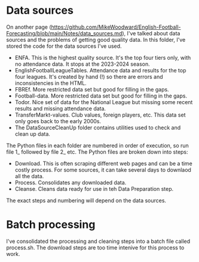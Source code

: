 # Data sources

On another page (https://github.com/MikeWoodward/English-Football-Forecasting/blob/main/Notes/data_sources.md), I've talked about data sources and the problems of getting good quality data. In this folder, I've stored the code for the data sources I've used.

* ENFA. This is the highest quality source. It's the top four tiers only, with no attendance data. It stops at the 2023-2024 season.
* EnglishFootballLeagueTables. Attendance data and results for the top four leagues. It's created by hand (!) so there are errors and inconsistencies in the HTML.
* FBREf. More restricted data set but good for filling in the gaps.
* Football-data. More restricted data set but good for filling in the gaps.
* Todor. Nice set of data for the National League but missing some recent results and missing attendance data.
* TransferMarkt-values. Club values, foreign players, etc. This data set only goes back to the early 2000s.
* The DataSourceCleanUp folder contains utilities used to check and clean up data.

The Python files in each folder are numbered in order of execution, so run file 1_ followed by file 2_ etc. The Python files are broken down into steps:

* Download. This is often scraping different web pages and can be a time costly process. For some sources, it can take several days to downlaod all the data.
* Process. Consolidates any downloaded data.
* Cleanse. Cleans data ready for use in teh Data Preparation step.

The exact steps and numbering will depend on the data sources.

# Batch processing

I've consolidated the processing and cleaning steps into a batch file called process.sh. The download steps are too time intenive for this process to work.
